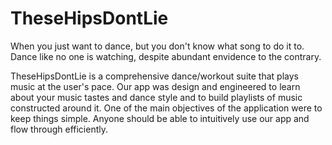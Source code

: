 # TheseHipsDontLie

When you just want to dance, but you don't know what song to do it to. 
Dance like no one is watching, despite abundant envidence to the contrary.


TheseHipsDontLie is a comprehensive dance/workout suite that plays music at the user's pace. Our app was design and engineered
to learn about your music tastes and dance style and to build playlists of music constructed around it. One of the main
objectives of the application were to keep things simple. Anyone should be able to intuitively use our app and flow through efficiently. 


